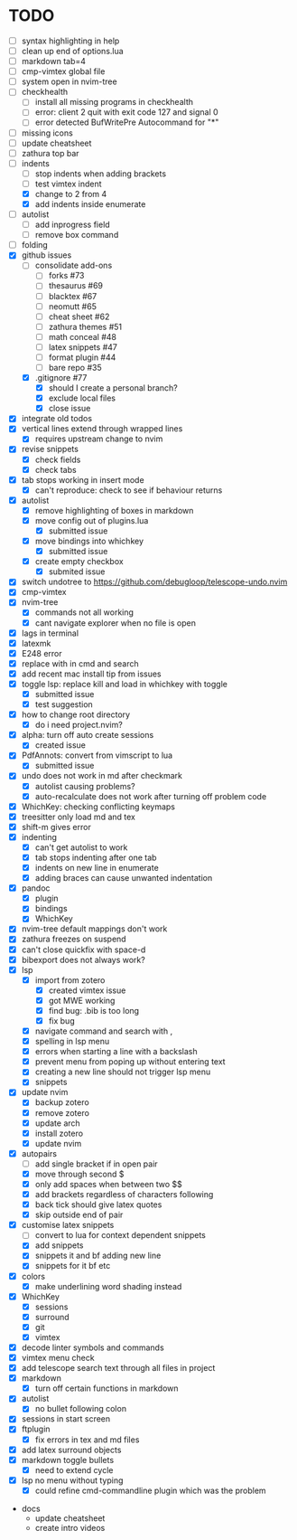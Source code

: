 # TODO

- [ ] syntax highlighting in help
- [ ] clean up end of options.lua
- [ ] markdown tab=4
- [ ] cmp-vimtex global file
- [ ] system open in nvim-tree
- [ ] checkhealth
  - [ ] install all missing programs in checkhealth
  - [ ] error: client 2 quit with exit code 127 and signal 0
  - [ ] error detected BufWritePre Autocommand for "\*"
- [ ] missing icons
- [ ] update cheatsheet
- [ ] zathura top bar
- [ ] indents
  - [ ] stop indents when adding brackets
  - [ ] test vimtex indent
  - [x] change to 2 from 4
  - [x] add indents inside enumerate
- [ ] autolist
  - [ ] add inprogress field
  - [ ] remove box command
- [ ] folding
- [x] github issues
  - [ ] consolidate add-ons
    - [ ] forks #73
    - [ ] thesaurus #69
    - [ ] blacktex #67
    - [ ] neomutt #65
    - [ ] cheat sheet #62
    - [ ] zathura themes #51
    - [ ] math conceal #48
    - [ ] latex snippets #47
    - [ ] format plugin #44
    - [ ] bare repo #35
  - [x] .gitignore #77
    - [x] should I create a personal branch?
    - [x] exclude local files
    - [x] close issue
- [x] integrate old todos
- [x] vertical lines extend through wrapped lines
  - [x] requires upstream change to nvim
- [x] revise snippets
  - [x] check fields
  - [x] check tabs
- [x] tab stops working in insert mode
  - [x] can't reproduce: check to see if behaviour returns
- [x] autolist
  - [x] remove highlighting of boxes in markdown
  - [x] move config out of plugins.lua
    - [x] submitted issue
  - [x] move bindings into whichkey
    - [x] submitted issue
  - [x] create empty checkbox
    - [x] submited issue
- [x] switch undotree to https://github.com/debugloop/telescope-undo.nvim
- [x] cmp-vimtex
- [x] nvim-tree
  - [x] commands not all working
  - [x] cant navigate explorer when no file is open
- [x] lags in terminal
- [x] latexmk
- [x] E248 error
- [x] replace <Tab> with <C-j> in cmd and search
- [x] add recent mac install tip from issues
- [x] toggle lsp: replace kill and load in whichkey with toggle
  - [x] submitted issue
  - [x] test suggestion
- [x] how to change root directory
  - [x] do i need project.nvim?
- [x] alpha: turn off auto create sessions
  - [x] created issue
- [x] PdfAnnots: convert from vimscript to lua
  - [x] submitted issue
- [x] undo does not work in md after checkmark
  - [x] autolist causing problems?
  - [x] auto-recalculate does not work after turning off problem code
- [x] WhichKey: checking conflicting keymaps
- [x] treesitter only load md and tex
- [x] shift-m gives error
- [x] indenting
  - [x] can't get autolist to work
  - [x] tab stops indenting after one tab
  - [x] indents on new line in enumerate
  - [x] adding braces can cause unwanted indentation
- [x] pandoc
  - [x] plugin
  - [x] bindings
  - [x] WhichKey
- [x] nvim-tree default mappings don't work
- [x] zathura freezes on suspend
- [x] can't close quickfix with space-d
- [x] bibexport does not always work?
- [x] lsp
  - [x] import from zotero
    - [x] created vimtex issue
    - [x] got MWE working
    - [x] find bug: .bib is too long
    - [x] fix bug
  - [x] navigate command and search with <C-j>, <C-k>
  - [x] spelling in lsp menu
  - [x] errors when starting a line with a backslash
  - [x] prevent menu from poping up without entering text
  - [x] creating a new line should not trigger lsp menu
  - [x] snippets
- [x] update nvim
  - [x] backup zotero
  - [x] remove zotero
  - [x] update arch
  - [x] install zotero
  - [x] update nvim
- [x] autopairs
  - [ ] add single bracket if in open pair
  - [x] move through second $
  - [x] only add spaces when between two $$
  - [x] add brackets regardless of characters following
  - [x] back tick should give latex quotes
  - [x] skip outside end of pair
- [x] customise latex snippets
  - [ ] convert to lua for context dependent snippets
  - [x] add snippets
  - [x] snippets it and bf adding new line
  - [x] snippets for it bf etc
- [x] colors
  - [x] make underlining word shading instead
- [x] WhichKey
  - [x] sessions
  - [x] surround
  - [x] git
  - [x] vimtex
- [x] decode linter symbols and commands
- [x] vimtex menu check
- [x] add telescope search text through all files in project
- [x] markdown
  - [x] turn off certain functions in markdown
- [x] autolist
  - [x] no bullet following colon
- [x] sessions in start screen
- [x] ftplugin
  - [x] fix errors in tex and md files
- [x] add latex surround objects
- [x] markdown toggle bullets
  - [x] need to extend cycle
- [x] lsp no menu without typing
  - [x] could refine cmd-commandline plugin which was the problem
- docs
  - update cheatsheet
  - create intro videos
